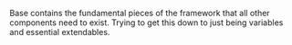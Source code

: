 Base contains the fundamental pieces of the framework that all other components need to exist.
Trying to get this down to just being variables and essential extendables.
